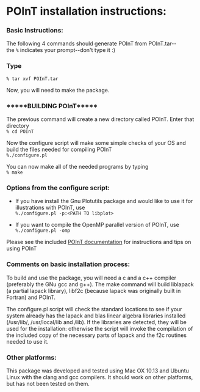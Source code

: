 # POInT installation instructions:

### Basic Instructions:
The following 4 commands should generate POInT  from POInT.tar-- <br>
the `%` indicates your prompt--don't type it :)


### Type
`% tar xvf POInT.tar`

Now, you will need to make the package.  

### \*\*\*\*\*BUILDING POInT\*\*\*\*\*
The previous command will create a new directory called POInT. Enter that directory<br>
`% cd POInT`

Now the configure script will make some simple checks of your OS and build the files needed for compiling POInT<br>
`%./configure.pl`

You can now make all of the needed programs by typing<br>
`% make`



### Options from the configure script:
- If you have install the Gnu Plotutils package and would like to use it for illustrations with POInT, use<br>
`%./configure.pl -p:<PATH TO libplot>`

- If you want to compile the OpenMP parallel version of POInT, use<br>
`%./configure.pl -omp`


Please see the included [POInT documentation](http://conantlab.org/POInT/POInT.html) for instructions and tips on using POInT<br>


### Comments on basic installation process:

To build and use the package, you will need a c and a c++ compiler (preferably the GNu gcc and g++). The make command will build liblapack (a partial lapack library), libf2c (because lapack was originally built in Fortran) and POInT. 
  
The configure.pl script will check the standard locations to see if your system already has the lapack and blas linear algebra libraries installed (/usr/lib/, /usr/local/lib and /lib).  If the libraries are detected, they will be used for the installation: otherwise the script will invoke the compilation of the included copy of the necessary parts of lapack and the f2c routines needed to use it.


### Other platforms:
This package was developed and tested using Mac OX 10.13 and Ubuntu Linux with the clang and gcc compilers.  It should work on 
other platforms, but has not been tested on them.  

